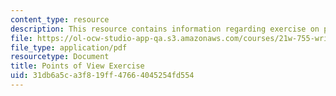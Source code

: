 ```yaml
---
content_type: resource
description: This resource contains information regarding exercise on point of view.
file: https://ol-ocw-studio-app-qa.s3.amazonaws.com/courses/21w-755-writing-and-reading-short-stories-spring-2012/31db6a5ca3f819ff47664045254fd554_MIT21W_755S12_ses12.pdf
file_type: application/pdf
resourcetype: Document
title: Points of View Exercise
uid: 31db6a5c-a3f8-19ff-4766-4045254fd554
---
```

